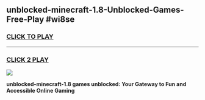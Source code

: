 
## unblocked-minecraft-1.8-Unblocked-Games-Free-Play #wi8se
<h3>
<a href="https://us.freeplayer.one?title=unblocked-minecraft-1.8&ref=9M">CLICK TO PLAY</a></h3>
<hr>

<h3>
<a href="https://us.freeplayer.one?title=unblocked-minecraft-1.8&ref=9M">CLICK 2 PLAY</a>
  
</h3>

<a href="https://us.freeplayer.one?title=unblocked-minecraft-1.8&ref=9M"><img src="https://clearcache.store/games.png"></a>


**unblocked-minecraft-1.8 games unblocked: Your Gateway to Fun and Accessible Online Gaming**
